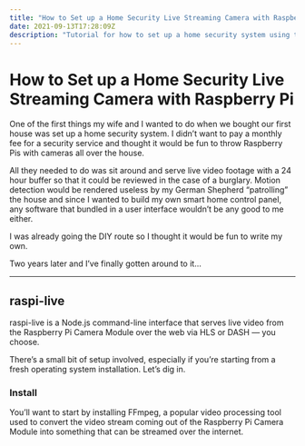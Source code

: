 ```yaml
---
title: "How to Set up a Home Security Live Streaming Camera with Raspberry Pi"
date: 2021-09-13T17:28:09Z
description: "Tutorial for how to set up a home security system using the Raspberry Pi, Raspberry Pi camera module, and raspilive"
---
```


# How to Set up a Home Security Live Streaming Camera with Raspberry Pi
One of the first things my wife and I wanted to do when we bought our first house was set up a home security system. I didn’t want to pay a monthly fee for a security service and thought it would be fun to throw Raspberry Pis with cameras all over the house.

All they needed to do was sit around and serve live video footage with a 24 hour buffer so that it could be reviewed in the case of a burglary. Motion detection would be rendered useless by my German Shepherd “patrolling” the house and since I wanted to build my own smart home control panel, any software that bundled in a user interface wouldn’t be any good to me either.

I was already going the DIY route so I thought it would be fun to write my own.

Two years later and I’ve finally gotten around to it...

---

## raspi-live
raspi-live is a Node.js command-line interface that serves live video from the Raspberry Pi Camera Module over the web via HLS or DASH — you choose.

There’s a small bit of setup involved, especially if you’re starting from a fresh operating system installation. Let’s dig in.

### Install
You’ll want to start by installing FFmpeg, a popular video processing tool used to convert the video stream coming out of the Raspberry Pi Camera Module into something that can be streamed over the internet.
